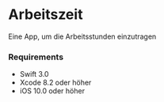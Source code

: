 # Arbeitszeit
Eine App, um die Arbeitsstunden einzutragen

### Requirements
* Swift 3.0
* Xcode 8.2 oder höher
* iOS 10.0 oder höher
